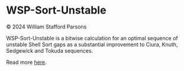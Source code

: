# WSP-Sort-Unstable

© 2024 William Stafford Parsons

WSP-Sort-Unstable is a bitwise calculation for an optimal sequence of unstable Shell Sort gaps as a substantial improvement to Ciura, Knuth, Sedgewick and Tokuda sequences.

Read more [here](https://williamstaffordparsons.github.io/wsp-sort-unstable).
